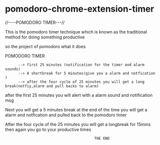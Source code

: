 # pomodoro-chrome-extension-timer

//----POMODORO TIMER---//

This is the pomodoro timer technique which is known as 
the traditional method for doing something productive 

so the project of pomodoro what it does 

POMODORO TIMER 
        
          --> first 25 minutes (notification for the timer and alarm sounds)
          --> A shortbreak for 5 minutes(give you a alarm and notfication )
          --> after the four cycle of 25 minutes you will get a long break(notfiy,alarm and pull backs to alarm)
  

after the first 25 minutes you will alert with a alarm sound
and notification msg 

Next you will get a 5 minutes break at the end of the time 
you will get a alarm and notfication and pulled back to the pomodoro timer 

After the four cycle of the 25 minutes you will get a longbreak for 15mins 
then again you go to your productive times

                                             THE END 

